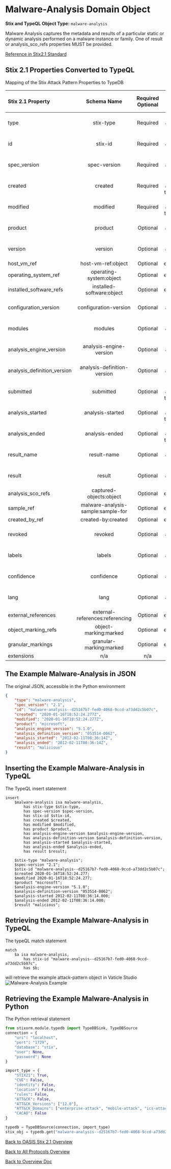 # Malware-Analysis Domain Object

**Stix and TypeQL Object Type:**  `malware-analysis`

Malware Analysis captures the metadata and results of a particular static or dynamic analysis performed on a malware instance or family. One of result or analysis_sco_refs properties MUST be provided. 

[Reference in Stix2.1 Standard](https://docs.oasis-open.org/cti/stix/v2.1/os/stix-v2.1-os.html#_6hdrixb3ua4j)
## Stix 2.1 Properties Converted to TypeQL
Mapping of the Stix Attack Pattern Properties to TypeDB

|  Stix 2.1 Property    |           Schema Name             | Required  Optional  |      Schema Object Type | Schema Parent  |
|:--------------------|:--------------------------------:|:------------------:|:------------------------:|:-------------:|
|  type                 |            stix-type              |      Required       |  stix-attribute-string    |   attribute    |
|  id                   |             stix-id               |      Required       |  stix-attribute-string    |   attribute    |
|  spec_version         |           spec-version            |      Required       |  stix-attribute-string    |   attribute    |
|  created              |             created               |      Required       | stix-attribute-timestamp  |   attribute    |
|  modified             |             modified              |      Required       | stix-attribute-timestamp  |   attribute    |
| product |product |      Optional       |  stix-attribute-string    |   attribute    |
| version |version |      Optional       |  stix-attribute-string    |   attribute    |
| host_vm_ref |host-vm-ref:object |      Optional       |   embedded     |relation |
| operating_system_ref |operating-system:object |      Optional       |   embedded     |relation |
| installed_software_refs |installed-software:object |      Optional       |   embedded     |relation |
| configuration_version |configuration-version |      Optional       |  stix-attribute-string    |   attribute    |
| modules |modules |      Optional       |  stix-attribute-string    |   attribute    |
| analysis_engine_version |analysis-engine-version |      Optional       |  stix-attribute-string    |   attribute    |
| analysis_definition_version |analysis-definition-version |      Optional       |  stix-attribute-string    |   attribute    |
| submitted |submitted |      Optional       | stix-attribute-timestamp  |   attribute    |
| analysis_started |analysis-started |      Optional       | stix-attribute-timestamp  |   attribute    |
| analysis_ended |analysis-ended |      Optional       | stix-attribute-timestamp  |   attribute    |
| result_name |result-name |      Optional       |  stix-attribute-string    |   attribute    |
| result |result |      Optional       |  stix-attribute-string    |   attribute    |
| analysis_sco_refs |captured-objects:object |      Optional       |   embedded     |relation |
| sample_ref |malware-analysis-sample:sample-for |      Optional       |   embedded     |relation |
| created_by_ref       |        created-by:created         |      Optional       |   embedded     |relation |
|  revoked              |             revoked               |      Optional       |  stix-attribute-boolean   |   attribute    |
|  labels               |              labels               |      Optional       |  stix-attribute-string    |   attribute    |
|  confidence           |            confidence             |      Optional       |  stix-attribute-integer   |   attribute    |
|  lang                 |               lang                |      Optional       |  stix-attribute-string    |   attribute    |
|  external_references  | external-references:referencing   |      Optional       |   embedded     |relation |
|  object_marking_refs  |      object-marking:marked        |      Optional       |   embedded     |relation |
|  granular_markings    |     granular-marking:marked       |      Optional       |   embedded     |relation |
|  extensions           |               n/a                 |        n/a          |           n/a             |      n/a       |

## The Example Malware-Analysis in JSON
The original JSON, accessible in the Python environment
```json
{    
    "type": "malware-analysis",    
    "spec_version": "2.1",    
    "id": "malware-analysis--d25167b7-fed0-4068-9ccd-a73dd2c5b07c",    
    "created": "2020-01-16T18:52:24.277Z",    
    "modified": "2020-01-16T18:52:24.277Z",    
    "product": "microsoft",    
    "analysis_engine_version": "5.1.0",    
    "analysis_definition_version": "053514-0062",    
    "analysis_started": "2012-02-11T08:36:14Z",    
    "analysis_ended": "2012-02-11T08:36:14Z",    
    "result": "malicious"    
}
```


## Inserting the Example Malware-Analysis in TypeQL
The TypeQL insert statement
```typeql
insert 
    $malware-analysis isa malware-analysis,
        has stix-type $stix-type,
        has spec-version $spec-version,
        has stix-id $stix-id,
        has created $created,
        has modified $modified,
        has product $product,
        has analysis-engine-version $analysis-engine-version,
        has analysis-definition-version $analysis-definition-version,
        has analysis-started $analysis-started,
        has analysis-ended $analysis-ended,
        has result $result;
    
    $stix-type "malware-analysis";
    $spec-version "2.1";
    $stix-id "malware-analysis--d25167b7-fed0-4068-9ccd-a73dd2c5b07c";
    $created 2020-01-16T18:52:24.277;
    $modified 2020-01-16T18:52:24.277;
    $product "microsoft";
    $analysis-engine-version "5.1.0";
    $analysis-definition-version "053514-0062";
    $analysis-started 2012-02-11T08:36:14.000;
    $analysis-ended 2012-02-11T08:36:14.000;
    $result "malicious";
```

## Retrieving the Example Malware-Analysis in TypeQL
The typeQL match statement

```typeql
match
    $a isa malware-analysis,
        has stix-id "malware-analysis--d25167b7-fed0-4068-9ccd-a73dd2c5b07c",
        has $b;
```


will retrieve the example attack-pattern object in Vaticle Studio
![Malware-Analysis Example](./img/malware-analysis.png)

## Retrieving the Example Malware-Analysis  in Python
The Python retrieval statement

```python
from stixorm.module.typedb import TypeDBSink, TypeDBSource
connection = {
    "uri": "localhost",
    "port": "1729",
    "database": "stix",
    "user": None,
    "password": None
}

import_type = {
    "STIX21": True,
    "CVE": False,
    "identity": False,
    "location": False,
    "rules": False,
    "ATT&CK": False,
    "ATT&CK_Versions": ["12.0"],
    "ATT&CK_Domains": ["enterprise-attack", "mobile-attack", "ics-attack"],
    "CACAO": False
}

typedb = TypeDBSource(connection, import_type)
stix_obj = typedb.get("malware-analysis--d25167b7-fed0-4068-9ccd-a73dd2c5b07c")
```

 

[Back to OASIS Stix 2.1 Overview](../overview.md)
 

[Back to All Protocols Overview](../../overview.md)
 

[Back to Overview Doc](../../../overview.md)
